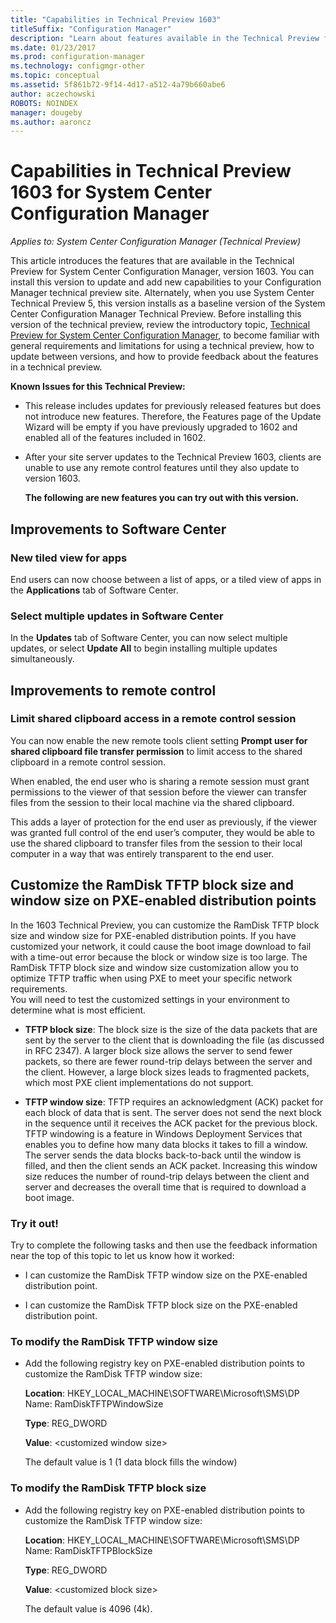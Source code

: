 ```yaml
---
title: "Capabilities in Technical Preview 1603"
titleSuffix: "Configuration Manager"
description: "Learn about features available in the Technical Preview for System Center Configuration Manager, version 1603."
ms.date: 01/23/2017
ms.prod: configuration-manager
ms.technology: configmgr-other
ms.topic: conceptual
ms.assetid: 5f861b72-9f14-4d17-a512-4a79b660abe6
author: aczechowski
ROBOTS: NOINDEX
manager: dougeby
ms.author: aaroncz
---
```

# Capabilities in Technical Preview 1603 for System Center Configuration Manager

*Applies to: System Center Configuration Manager (Technical Preview)*

This article introduces the features that are available in the Technical Preview for System Center Configuration Manager, version 1603. You can install this version to update and add new capabilities to your Configuration Manager technical preview site. Alternately, when you use System Center Technical Preview 5, this version installs as a baseline version of the System Center Configuration Manager Technical Preview. Before installing this version of the technical preview, review the introductory topic, [Technical Preview for System Center Configuration Manager](../../core/get-started/technical-preview.md), to become familiar with general requirements and limitations for using a technical preview, how to update between versions, and how to provide feedback about the features in a technical preview.  

 **Known Issues for this Technical Preview:**  

- This release includes updates for previously released features but does not introduce new features. Therefore, the Features page of the Update Wizard will be empty if you have previously upgraded to 1602 and enabled all of the features included in 1602.  

- After your site server updates to the Technical Preview 1603, clients are unable to use any remote control features until they also update to version 1603.  

  **The following are new features you can try out with this version.**  

##  <a name="BKMK_SC1603"></a> Improvements to Software Center  

### New tiled view for apps  
 End users can now choose between a list of apps, or a tiled view of apps in the **Applications** tab of Software Center.  

### Select multiple updates in Software Center  
 In the **Updates** tab of Software Center, you can now select multiple updates, or select **Update All** to begin installing multiple updates simultaneously.  

##  <a name="BKMK_RC1603"></a> Improvements to remote control  

### Limit shared clipboard access in a remote control session  
 You can now enable the new remote tools client setting **Prompt user for shared clipboard file transfer permission** to limit access to the shared clipboard in a remote control session.  

 When enabled, the end user who is sharing a remote session must grant permissions to the viewer of that session before the viewer can transfer files from the session to their local machine via the shared clipboard.  

 This adds a layer of protection for the end user as previously, if the viewer was granted full control of the end user’s computer, they would be able to use the shared clipboard to transfer files from the session to their local computer in a way that was entirely transparent to the end user.  

##  <a name="BKMK_RamDiskTFTP"></a> Customize the RamDisk TFTP block size and window size on PXE-enabled distribution points  
 In the 1603 Technical Preview, you can customize the RamDisk TFTP block size and window size for PXE-enabled distribution points. If you have customized your network, it could cause the boot image download to fail with a time-out error because the block or window size is too large. The RamDisk TFTP block size and window size customization allow you to optimize TFTP traffic when using PXE to meet your specific network requirements.   
You will need to test the customized settings in your environment to determine what is most efficient.  

-   **TFTP block size**: The block size is the size of the data packets that are sent by the server to the client that is downloading the file (as discussed in RFC 2347). A larger block size allows the server to send fewer packets, so there are fewer round-trip delays between the server and the client. However, a large block sizes leads to fragmented packets, which most PXE client implementations do not support.  

-   **TFTP window size**: TFTP requires an acknowledgment (ACK) packet for each block of data that is sent. The server does not send the next block in the sequence until it receives the ACK packet for the previous block. TFTP windowing is a feature in Windows Deployment Services that enables you to define how many data blocks it takes to fill a window. The server sends the data blocks back-to-back until the window is filled, and then the client sends an ACK packet. Increasing this window size reduces the number of round-trip delays between the client and server and decreases the overall time that is required to download a boot image.  

### Try it out!  
 Try to complete the following tasks and then use the feedback information near the top of this topic to let us know how it worked:  

-   I can customize the RamDisk TFTP window size on the PXE-enabled distribution point.  

-   I can customize the RamDisk TFTP block size on the PXE-enabled distribution point.  

### To modify the RamDisk TFTP window size  

- Add the following registry key on PXE-enabled distribution points to customize the RamDisk TFTP window size:  

   **Location**: HKEY_LOCAL_MACHINE\SOFTWARE\Microsoft\SMS\DP  
  Name: RamDiskTFTPWindowSize  

   **Type**: REG_DWORD  

   **Value**: &lt;customized window size\>  

  The default value is 1 (1 data block fills the window)  

### To modify the RamDisk TFTP block size  

- Add the following registry key on PXE-enabled distribution points to customize the RamDisk TFTP window size:  

   **Location**: HKEY_LOCAL_MACHINE\SOFTWARE\Microsoft\SMS\DP  
  Name: RamDiskTFTPBlockSize  

   **Type**: REG_DWORD  

   **Value**: &lt;customized block size\>  

  The default value is 4096 (4k).  
